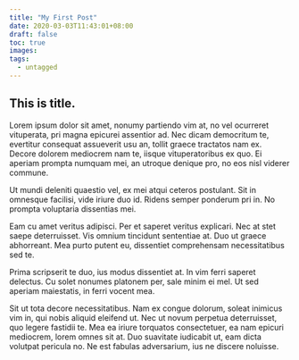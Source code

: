 ```yaml
---
title: "My First Post"
date: 2020-03-03T11:43:01+08:00
draft: false
toc: true
images:
tags:
  - untagged
---
```


## This is title.
Lorem ipsum dolor sit amet, nonumy partiendo vim at, no vel ocurreret vituperata, pri magna epicurei assentior ad. Nec dicam democritum te, evertitur consequat assueverit usu an, tollit graece tractatos nam ex. Decore dolorem mediocrem nam te, iisque vituperatoribus ex quo. Ei aperiam prompta numquam mei, an utroque denique pro, no eos nisl viderer commune.

Ut mundi deleniti quaestio vel, ex mei atqui ceteros postulant. Sit in omnesque facilisi, vide iriure duo id. Ridens semper ponderum pri in. No prompta voluptaria dissentias mei.

Eam cu amet veritus adipisci. Per et saperet veritus explicari. Nec at stet saepe deterruisset. Vis omnium tincidunt sententiae at. Duo ut graece abhorreant. Mea purto putent eu, dissentiet comprehensam necessitatibus sed te.

Prima scripserit te duo, ius modus dissentiet at. In vim ferri saperet delectus. Cu solet nonumes platonem per, sale minim ei mel. Ut sed aperiam maiestatis, in ferri vocent mea.

Sit ut tota decore necessitatibus. Nam ex congue dolorum, soleat inimicus vim in, qui nobis aliquid eleifend ut. Nec ut novum perpetua deterruisset, quo legere fastidii te. Mea ea iriure torquatos consectetuer, ea nam epicuri mediocrem, lorem omnes sit at. Duo suavitate iudicabit ut, eam dicta volutpat pericula no. Ne est fabulas adversarium, ius ne discere noluisse.
